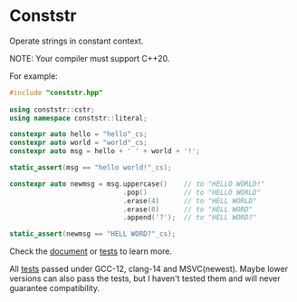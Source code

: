 # Conststr

Operate strings in constant context.

NOTE: Your compiler must support C++20.

For example:

```cpp
#include "conststr.hpp"
 
using conststr::cstr;
using namespace conststr::literal;

constexpr auto hello = "hello"_cs;
constexpr auto world = "world"_cs;
constexpr auto msg = hello + ' ' + world + '!';

static_assert(msg == "hello world!"_cs);

constexpr auto newmsg = msg.uppercase()    // to "HELLO WORLD!"
                            .pop()         // to "HELLO WORLD"
                            .erase(4)      // to "HELL WORLD"
                            .erase(8)      // to "HELL WORD"
                            .append('?');  // to "HELL WORD?"

static_assert(newmsg == "HELL WORD?"_cs);
```

Check the [document](https://conststr.docs.nihil.cc/) or [tests](https://github.com/NichtsHsu/conststr/tree/master/tests) to learn more.

All [tests](https://github.com/NichtsHsu/conststr/tree/master/tests) passed under GCC-12, clang-14 and MSVC(newest). Maybe lower versions can also pass the tests, but I haven't tested them and will never guarantee compatibility.
